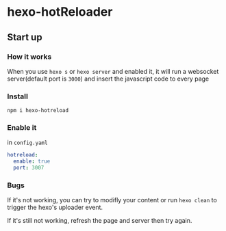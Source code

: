 # hexo-hotReloader

## Start up

### How it works

When you use `hexo s` or `hexo server` and enabled it,
it will run a websocket server(default port is `3000`) and insert the javascript code to every page

### Install

```shell
npm i hexo-hotreload
```

### Enable it

in `config.yaml`
```yml
hotreload:
  enable: true
  port: 3007
```

### Bugs

If it's not working, you can try to modifly your content or run `hexo clean` to trigger the hexo's uploader event.

If it's still not working, refresh the page and server then try again.
